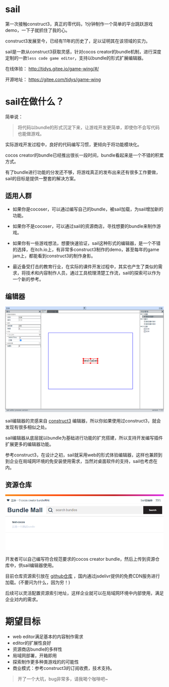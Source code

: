 # sail


第一次接触construct3，真正的零代码，1分钟制作一个简单的平台跳跃游戏demo，一下子就抓住了我的心。

construct3发展至今，已经有11年的历史了，足以证明其在该领域的实力。

sail是一款从construct3获取灵感，针对cocos creator的bundle机制，进行深度定制的一款`less code game editor`，支持以bundle的形式扩展编辑器。

在线体验： http://tidys.gitee.io/game-wing/#/

开源地址： https://gitee.com/tidys/game-wing


# sail在做什么？

简单说：
> 将代码以bundle的形式沉淀下来，让游戏开发更简单，即使你不会写代码也能做游戏。

实际游戏开发过程中，良好的代码编写习惯，更倾向于将功能模块化。

cocos creator的bundle已经推出很长一段时间，bundle看起来是一个不错的积累方式。

有了bundle进行功能的分发还不够，将游戏真正的发布出来还有很多工作要做，sail的目标是提供一整套的解决方案。

## 适用人群

- 如果你是cocoser，可以通过编写自己的bundle，被sail加载，为sail增加新的功能。

- 如果你不是cocoser，可以通过sail的资源商店，寻找想要的bundle来制作游戏。

- 如果你有一些游戏想法，想要快速验证，sail这种形式的编辑器，是一个不错的选择，在itch.io上，有非常多construct3制作的demo，甚至每年的game jam上，都能看到construct3的制作身影。

- 最近备受打击的教育行业，在实际的课件开发过程中，其实也产生了类似的需求，将技术和内容制作人员，通过工具梳理清楚工作流，sail的探索可以作为一个新的参考。


## 编辑器

![](res/2a1db4b2.png)

sail编辑器的灵感来自 [construct3](https://www.construct.net/en) 编辑器，所以你如果使用过construct3，就会发现有很多相似之处。

sail编辑器从底层就以bundle为基础进行功能的扩充搭建，所以支持开发编写插件扩展更多的编辑器功能。

参考construct3，在设计之初，sail就采用web的形式体验编辑器，这样也兼顾到到企业在局域网环境的免安装使用需求，当然对桌面软件的支持，sail也考虑在内。


## 资源仓库

![](res/9f176166.png)

开发者可以自己编写符合规范要求的cocos creator bundle，然后上传到资源仓库中，供sail编辑器使用。

目前仓库资源索引放在 [github仓库](https://github.com/game-sail/bundle-repo) ，国内通过jsdelivr提供的免费CDN服务进行加载。(不要问为什么，因为穷！)

后续可以灵活配置资源索引地址，这样企业就可以在局域网环境中内部使用，满足企业对内的需求。



# 期望目标
- web editor满足基本的内容制作需求
- editor的扩展性良好
- 资源商店bundle的多样性
- 局域网部署，开箱即用
- 探索制作更多种类游戏的的可能性
- 商业模式：参考construct3的订阅收费，技术支持。

> 开了一个大坑，bug非常多，请我喝个咖啡吧~